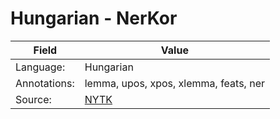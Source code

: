 # Hungarian - NerKor

| Field | Value |
| ---- | ---- |
| Language: |  Hungarian |
| Annotations: | lemma, upos, xpos, xlemma, feats, ner |
| Source: | [NYTK](https://github.com/nytud/NYTK-NerKor.git") |
